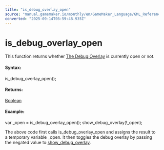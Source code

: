 ```yaml
---
title: "is_debug_overlay_open"
source: "manual.gamemaker.io/monthly/en/GameMaker_Language/GML_Reference/Debugging/is_debug_overlay_open.htm"
converted: "2025-09-14T03:59:48.935Z"
---
```


# is\_debug\_overlay\_open

This function returns whether [The Debug Overlay](The_Debug_Overlay.md) is currently open or not.

#### Syntax:

is\_debug\_overlay\_open();

#### Returns:

[Boolean](../../GML_Overview/Data_Types.md)

#### Example:

var \_open = is\_debug\_overlay\_open();
show\_debug\_overlay(!\_open);

The above code first calls is\_debug\_overlay\_open and assigns the result to a temporary variable \_open. It then toggles the debug overlay by passing the negated value to [show\_debug\_overlay](show_debug_overlay.md).